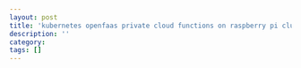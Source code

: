 ```yaml
---
layout: post
title: 'kubernetes openfaas private cloud functions on raspberry pi cluster'
description: ''
category:
tags: []
---
```

